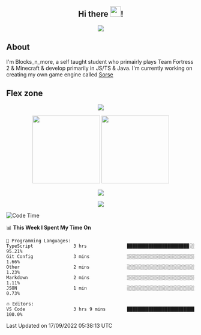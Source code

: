 <h2 align="center">
  Hi there <img src="https://media.giphy.com/media/hvRJCLFzcasrR4ia7z/giphy.gif" width="28">!
</h2>

<p align="center">
  <img src="https://forthebadge.com/images/badges/0-percent-optimized.svg">
</p>

## About
I'm Blocks_n_more, a self taught student who primairly plays Team Fortress 2 & Minecraft & develop primarily in JS/TS & Java. I'm currently working on creating my own game engine called [Sorse](https://github.com/Wave-Studio/sorse2)

## Flex zone
<p align="center">
 <img src="https://github-profile-summary-cards.vercel.app/api/cards/profile-details?username=Blocksnmore&theme=github_dark">
</p>
<p align="center">
 <img height="180em" src="https://github-readme-stats.vercel.app/api?username=Blocksnmore&show_icons=true&theme=dark&hide_border=true">
 <img height="180em" src="https://github-readme-stats.vercel.app/api/top-langs/?username=Blocksnmore&layout=compact&theme=dark&hide_border=true"> 
</p>
<p align="center">
 <img src="https://github-readme-streak-stats.herokuapp.com/?user=Blocksnmore&theme=dark&hide_border=true">
</p>
<p align="center">
 <img src="https://activity-graph.herokuapp.com/graph?username=Blocksnmore&theme=github&hide_border=true"> 
</p>

<!--START_SECTION:waka-->
![Code Time](http://img.shields.io/badge/Code%20Time-407%20hrs%2039%20mins-blue)

📊 **This Week I Spent My Time On** 

```text
💬 Programming Languages: 
TypeScript               3 hrs               ███████████████████████░░   95.21% 
Git Config               3 mins              ░░░░░░░░░░░░░░░░░░░░░░░░░   1.66% 
Other                    2 mins              ░░░░░░░░░░░░░░░░░░░░░░░░░   1.23% 
Markdown                 2 mins              ░░░░░░░░░░░░░░░░░░░░░░░░░   1.11% 
JSON                     1 min               ░░░░░░░░░░░░░░░░░░░░░░░░░   0.73%

🔥 Editors: 
VS Code                  3 hrs 9 mins        █████████████████████████   100.0%

```


 Last Updated on 17/09/2022 05:38:13 UTC
<!--END_SECTION:waka-->
